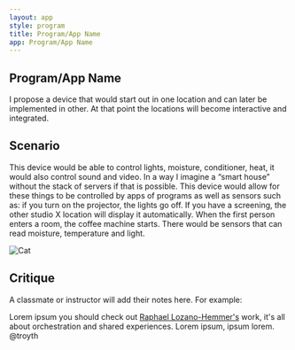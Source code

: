 ```yaml
---
layout: app
style: program
title: Program/App Name
app: Program/App Name
---
```

##	Program/App Name

I propose a device that would start out in one location and can later be implemented in other. At that point the locations will become interactive and integrated.


## Scenario

This device would be able to control lights, moisture, conditioner, heat, it would also control sound and video. In a way I imagine a “smart house” without the stack of servers if that is possible. This device would allow for these things to be controlled by apps of programs as well as sensors such as: if you turn on the projector, the lights go off. If you have a screening, the other studio X location will display it automatically. When the first person enters a room, the coffee machine starts. There would be sensors that can read moisture, temperature and light.

![Cat](https://raw.github.com/mashalusha/site2site.github.io/master/programs/global-x/images/cats.jpg)


## Critique

A classmate or instructor will add their notes here. For example:

Lorem ipsum you should check out [Raphael Lozano-Hemmer's](http://www.lozano-hemmer.com/) work, it's all about orchestration and shared experiences. Lorem ipsum, ipsum lorem.  
@troyth
